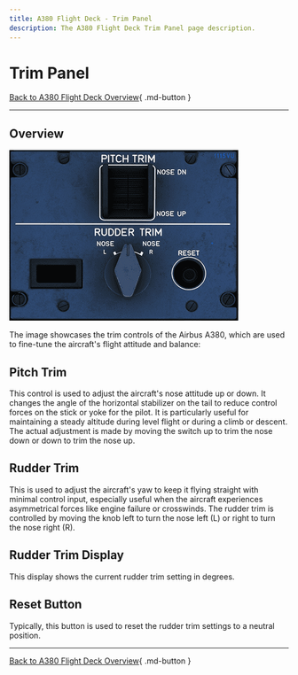 ```yaml
---
title: A380 Flight Deck - Trim Panel
description: The A380 Flight Deck Trim Panel page description.
---
```


# Trim Panel

[Back to A380 Flight Deck Overview](../index.md){ .md-button }

---

## Overview

![Trim Panel](../../../assets/a380x-briefing/flight-deck/pedestal/trim-panel.png)

The image showcases the trim controls of the Airbus A380, which are used to fine-tune the aircraft's flight attitude and
balance:

## Pitch Trim

This control is used to adjust the aircraft's nose attitude up or down. It changes the angle of the
horizontal stabilizer on the tail to reduce control forces on the stick or yoke for the pilot. It is particularly
useful for maintaining a steady altitude during level flight or during a climb or descent. The actual adjustment is
made by moving the switch up to trim the nose down or down to trim the nose up.

## Rudder Trim

This is used to adjust the aircraft's yaw to keep it flying straight with minimal control input,
especially useful when the aircraft experiences asymmetrical forces like engine failure or crosswinds. The rudder
trim is controlled by moving the knob left to turn the nose left (L) or right to turn the nose right (R).

## Rudder Trim Display 

This display shows the current rudder trim setting in degrees. 

## Reset Button

Typically, this button is used to reset the rudder trim settings to a neutral  position.

---

[Back to A380 Flight Deck Overview](../index.md){ .md-button }
